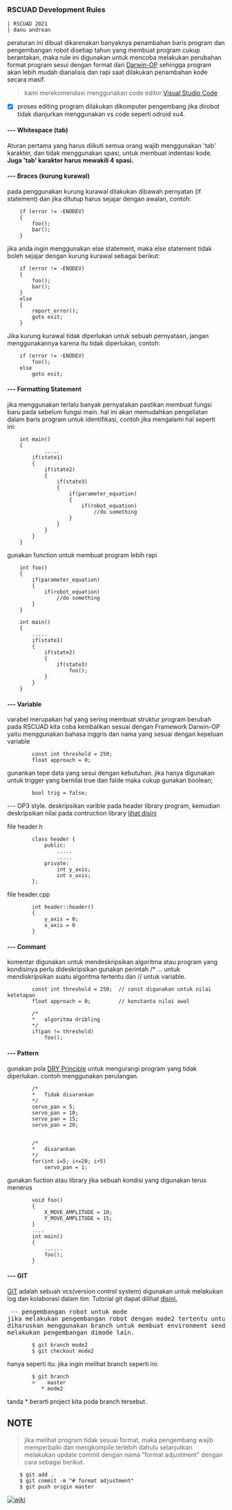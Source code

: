### RSCUAD Development Rules

    | RSCUAD 2021
    | danu andrean


peraturan ini dibuat dikarenakan banyaknya penambahan baris program dan pengembangan
robot disetiap tahun yang membuat program cukup berantakan, maka rule ini digunakan untuk mencoba
melakukan perubahan format program sesui dengan format dari 
<a href="https://emanual.robotis.com/docs/en/platform/op/getting_started/">Darwin-OP</a>
sehingga program akan lebih mudah
dianalisis dan rapi saat dilakukan penambahan kode secara masif.

> kami merekomendasi menggunakan code editor <a href="https://code.visualstudio.com/">
  Visual Studio Code</a>
- [x] proses editing program dilakukan dikomputer pengembang jika dirobot tidak dianjurkan menggunakan vs code seperti odroid xu4.

#### --- Whitespace (tab)
Aturan pertama yang harus diikuti semua orang wajib menggunakan 'tab'
karakter, dan tidak menggunakan spasi, untuk membuat indentasi kode. <strong>Juga 'tab'
karakter harus mewakili 4 spasi.</strong>

#### --- Braces (kurung kurawal)
pada penggunakan kurung kurawal dilakukan dibawah pernyatan (if statement)
dan jika ditutup harus sejajar dengan awalan, contoh:

        if (error != -ENODEV) 
        {
            foo();
            bar();
        }
        
jika anda ingin menggunakan else statement, maka else statement tidak boleh sejajar 
dengan kurung kurawal sebagai berikut:

        if (error != -ENODEV) 
        {
            foo();
            bar();
        } 
        else 
        {
            report_error();
            goto exit;
        }
        
Jika kurung kurawal tidak diperlukan untuk sebuah pernyataan, jangan menggunakannya
karena itu tidak diperlukan, contoh:

        if (error != -ENODEV) 
            foo();
        else 
            goto exit;

#### --- Formatting Statement
jika menggunakan terlalu banyak pernyatakan pastikan membuat fungsi baru pada sebelum fungsi main.
hal ini akan memudahkan pengeliatan dalam baris program untuk identifikasi, contoh jika mengalami 
hal seperti ini:
        
        int main()
        {
                .....
            if(state1)
            {
                if(state2)
                {
                    if(state3)
                    {
                        if(parameter_equation)
                        {
                            if(robot_equation)
                                //do something
                        }
                    }
                }
            }
        }


gunakan function untuk membuat program lebih rapi

        int foo()
        {
            if(parameter_equation)
            {
                if(robot_equation)
                    //do something
            }
        }
         
        int main()
        {
            .....
            if(state1)
            {
                if(state2)
                {
                    if(state3)
                        foo();
                }
            }
        }
        
#### --- Variable

varabel merupakan hal yang sering membuat struktur program berubah pada RSCUAD kita coba kembalikan
sesuai dengan Framework Darwin-OP yaitu menggunakan bahasa inggris dan nama yang sesuai dengan kepeluan
variable

            const int threshold = 250;  
            float approach = 0;
            
 gunankan tepe data yang sesui dengan kebutuhan. jika hanya digunakan untuk trigger yang bernilai
 true dan falde maka cukup gunakan boolean;
 
            bool trig = false;
            
 --- OP3 style. 
 deskripsikan varible pada header library program, kemudian deskripsikan nilai pada contruction library <a href="https://www.w3schools.com/cpp/cpp_constructors.asp">lihat disini</a>
 
 file header.h
 
            class header {        
                public: 
                    .....
                    .....
                private:
                    int y_axis; 
                    int x_axis; 
            };
        
        
 file header.cpp
 
            int header::header()
            {
                y_axis = 0;
                x_axis = 0
            }
       
 
 
#### --- Commant
komentar digunakan untuk mendeskripsikan algoritma atau program yang kondisinya perlu dideskripsikan
gunakan perintah /* ...  untuk mendiskripsikan suatu algoritma tertentu dan // untuk variable.

            const int threshold = 250;  // const digunakan untuk nilai ketetapan
            float approach = 0;         // konstanta nilai awal
            
            /*
            *   algoritma dribling
            */
            if(pan != threshold)
                foo();
                
#### --- Pattern
gunakan pola <a href="https://en.wikipedia.org/wiki/Don%27t_repeat_yourself">DRY Principle</a> untuk mengurangi 
program yang tidak diperlukan. contoh menggunakan perulangan.

            /*
            *   Tidak disarankan
            */
            servo_pan = 5;
            servo_pan = 10;
            servo_pan = 15;
            servo_pan = 20;
            
            
            /*
            *   disarankan
            */
            for(int i=5; i<=20; i+5)
                servo_pan = i;
                
gunakan fuction atau library jika sebuah kondisi yang digunakan terus menerus

            void foo()
            {
                X_MOVE_AMPLITUDE = 10;
                Y_MOVE_AMPLITUDE = 15;
            }
            ....
            int main()
            {
                ......
                foo();
            }
            
            
#### --- GIT
<a href="https://git-scm.com/">GIT</a> adalah sebuah vcs(version control system) digunakan
untuk melakukan log dan kolaborasi dalam tim. Tutorial git dapat dilihat <a href="https://medium.com/@fahmiprasetiiio/belajar-git-untuk-pemula-7625c686c68f">
disini.</a>
<pre> -- pengembangan robot untuk mode
jika melakukan pengembangan robot dengan mode2 tertentu untuk pertandingan yang sama. pengembang 
diharuskan menggunakan branch untuk membuat environment sendiri sehingga tidak ada perubahan saat
melakukan pengembangan dimode lain.
</pre>
    
            $ git branch mode2
            $ git checkout mode2
            
 hanya seperti itu. jika ingin melihat branch seperti ini:
 
            $ git branch
            >    master
               * mode2
               
 tanda * berarti project kita poda branch tersebut.
 
 
 ## NOTE
 > jika melihat program tidak sesuai format, maka pengembang wajib memperbaiki dan mengkompile 
 terlebih dahulu selanjutkan melakukan update commit dengan nama "format adjustment" dengan cara sebagai berikut.
 
        $ git add .
        $ git commit -m "# format adjustment"
        $ git push origin master
        
    
        
[![wiki](https://img.shields.io/badge/R--SCUAD-wiki-brightgreen?style=plactic&logo=wikipedia)](https://github.com/rscuad/wiki/wiki)
